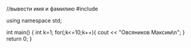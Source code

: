 //вывести имя и фамилию
#include <iostream>

using namespace std;

int main()
{
    int k=1;
    for(;k<=10;k++){
        cout << "Овсяников Максим\n";
    }
    return 0;
}


